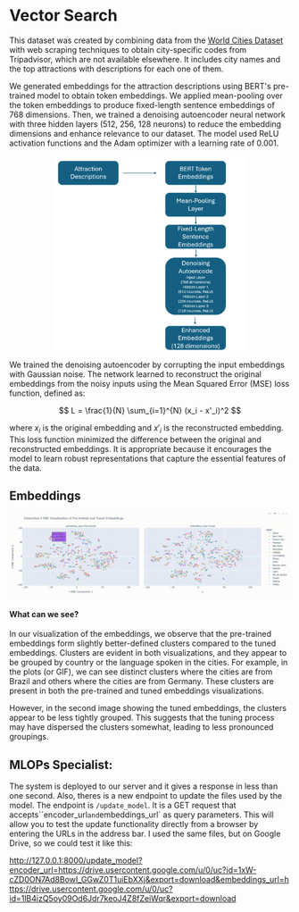 # Vector Search

This dataset was created by combining data from the [World Cities Dataset](https://www.kaggle.com/datasets/viswanathanc/world-cities-datasets) with web scraping techniques to obtain city-specific codes from Tripadvisor, which are not available elsewhere.
It includes city names and the top attractions with descriptions for each one of them.

We generated embeddings for the attraction descriptions using BERT's pre-trained model to obtain token embeddings. We applied mean-pooling over the token embeddings to produce fixed-length sentence embeddings of 768 dimensions. Then, we trained a denoising autoencoder neural network with three hidden layers (512, 256, 128 neurons) to reduce the embedding dimensions and enhance relevance to our dataset. The model used ReLU activation functions and the Adam optimizer with a learning rate of 0.001.

<p align="center"><img src="image.png" alt="alt text" width="350"></p>


We trained the denoising autoencoder by corrupting the input embeddings with Gaussian noise. The network learned to reconstruct the original embeddings from the noisy inputs using the Mean Squared Error (MSE) loss function, defined as:

$$
L = \frac{1}{N} \sum_{i=1}^{N} (x_i - x'_i)^2
$$

where $x_i$ is the original embedding and $x'_i$ is the reconstructed embedding. This loss function minimized the difference between the original and reconstructed embeddings. It is appropriate because it encourages the model to learn robust representations that capture the essential features of the data.


## Embeddings

![alt text](<2024110715321-ezgif.com-crop (1).gif>)


#### What can we see?

In our visualization of the embeddings, we observe that the pre-trained embeddings form slightly better-defined clusters compared to the tuned embeddings. Clusters are evident in both visualizations, and they appear to be grouped by country or the language spoken in the cities. For example, in the plots (or GIF), we can see distinct clusters where the cities are from Brazil and others where the cities are from Germany. These clusters are present in both the pre-trained and tuned embeddings visualizations.

However, in the second image showing the tuned embeddings, the clusters appear to be less tightly grouped. This suggests that the tuning process may have dispersed the clusters somewhat, leading to less pronounced groupings.


## MLOPs Specialist:

The system is deployed to our server and it gives a response in less than one second.
Also, theres is a new endpoint to update the files used by the model.
The endpoint is `/update_model`. It is a GET request that accepts``encoder_url` and `embeddings_url` as query parameters. This will allow you to test the update functionality directly from a browser by entering the URLs in the address bar.
I used the same files, but on Google Drive, so we could test it like this:

http://127.0.0.1:8000/update_model?encoder_url=https://drive.usercontent.google.com/u/0/uc?id=1xW-cZD0ON7Ad8BowI_GGwZ0T1uiEbXXj&export=download&embeddings_url=https://drive.usercontent.google.com/u/0/uc?id=1lB4izQ5oy09Od6Jdr7keoJ4Z8fZeiWqr&export=download


